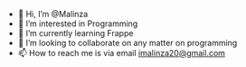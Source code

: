 - 👋 Hi, I’m @Malinza
- 👀 I’m interested in Programming
- 🌱 I’m currently learning Frappe
- 💞️ I’m looking to collaborate on any matter on programming
- 📫 How to reach me is via email imalinza20@gmail.com

<!---
Malinza/Malinza is a ✨ special ✨ repository because its `README.md` (this file) appears on your GitHub profile.
You can click the Preview link to take a look at your changes.
--->
